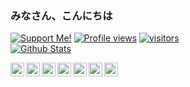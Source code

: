 ### みなさん、こんにちは
<a href="https://saweria.co/domathjav69"><img src="https://img.shields.io/badge/Support-Me!-green.svg" alt="Support Me!"></a>
[![Profile views](https://gpvc.arturio.dev/domathid)](https://github.com/domathid)
[![visitors](https://visitor-badge.laobi.icu/badge?page_id=domathid.domathid)](https://github.com/domathid)
<br>
[![Github Stats](https://github-readme-stats.vercel.app/api/?username=DomathID&show_icons=true&theme=highcontrast)](https://github.com/domathid)

<a href="https://www.facebook.com/bangdomath.id">
  <img align="left" alt="BangDomath Facebook" width="22px" src="https://cdn.jsdelivr.net/npm/simple-icons@v3/icons/facebook.svg" />
</a>
<a href="https://dev.to/domathid">
  <img align="left" alt="BangDomath Dev.to" width="22px" src="https://cdn.jsdelivr.net/npm/simple-icons@v3/icons/dev-dot-to.svg" />
</a>
<a href="https://discord.gg/e9bzxXD">
  <img align="left" alt="BangDomath Twitter" width="22px" src="https://cdn.jsdelivr.net/npm/simple-icons@v3/icons/discord.svg" />
</a>
<a href="https://codepen.io/domathid">
  <img align="left" alt="BangDomath Codepen" width="22px" src="https://cdn.jsdelivr.net/npm/simple-icons@v3/icons/codepen.svg" />
</a>
<a href="https://stackoverflow.com/domathid">
  <img align="left" alt="BangDomath StackOverflow" width="22px" src="https://cdn.jsdelivr.net/npm/simple-icons@v3/icons/stackoverflow.svg" />
</a>
<a href="https://www.reddit.com/u/domathjav69">
  <img align="left" alt="BangDomath Reddit" width="22px" src="https://cdn.jsdelivr.net/npm/simple-icons@v3/icons/reddit.svg" />
</a>
<a href="https://masdomath.my.id/">
 <img align="left" alt="BangDomath Blog" width="22px" src="https://cdn.jsdelivr.net/npm/simple-icons@v3/icons/blogger.svg" />
</a>
<br/>
